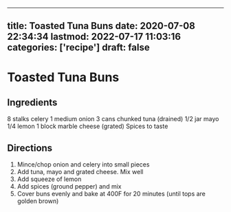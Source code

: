 
---
title: Toasted Tuna Buns
date: 2020-07-08 22:34:34
lastmod: 2022-07-17 11:03:16
categories: ['recipe']
draft: false
---


# Toasted Tuna Buns
## Ingredients
8 stalks celery
1 medium onion
3 cans chunked tuna (drained)
1/2 jar mayo
1/4 lemon
1 block marble cheese (grated)
Spices to taste

## Directions
1. Mince/chop onion and celery into small pieces
2. Add tuna, mayo and grated cheese. Mix well
3. Add squeeze of lemon
4. Add spices (ground pepper) and mix
5. Cover buns evenly and bake at 400F for 20 minutes (until tops are golden brown)

<!-- #recipe #public -->

<!-- {BearID:F47BE99B-55D7-4561-A5DE-1E649D6FB775-3487-000B5876411921C4} -->
